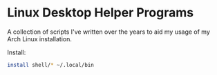 # Linux Desktop Helper Programs

A collection of scripts I've written over the years to aid my usage of my Arch Linux installation.

Install:

```sh
install shell/* ~/.local/bin
```
